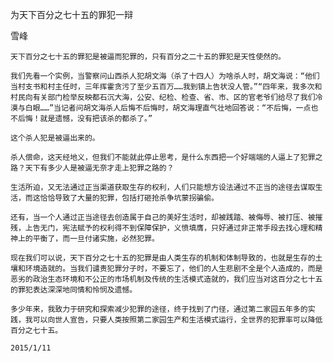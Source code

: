 为天下百分之七十五的罪犯一辩

雪峰


    天下百分之七十五的罪犯是被逼而犯罪的，只有百分之二十五的罪犯是天性使然的。

    我们先看一个实例，当警察问山西杀人犯胡文海（杀了十四人）为啥杀人时，胡文海说：“他们当村支书和村主任时，三年挥霍贪污了至少五百万……我到镇上告状没人管。”“四年来，我多次和村民向有关部门检举反映都石沉大海，公安、纪检、检查、省、市、区的官老爷们给尽了我们冷漠与白眼……”当记者问胡文海杀人后悔不后悔时，胡文海理直气壮地回答说：“不后悔，一点也不后悔！就是遗憾，没有把该杀的都杀了。”

    这个杀人犯是被逼出来的。

    杀人偿命，这天经地义，但我们不能就此停止思考，是什么东西把一个好端端的人逼上了犯罪之路？天下有多少人是被逼无奈才走上犯罪之路的？

    生活所迫，又无法通过正当渠道获取生存的权利，人们只能想方设法通过不正当的途径去谋取生活，而这恰恰导致了大量的犯罪，包括打砸抢杀争坑蒙拐骗偷。

    还有，当一个人通过正当途径去创造属于自己的美好生活时，却被践踏、被侮辱、被打压、被摧残，上告无门，宪法赋予的权利得不到保障保护，义愤填膺，只好通过非正常手段去找心理和精神上的平衡了，而一旦付诸实施，必然犯罪。

    现在我们可以说，天下百分之七十五的犯罪是由人类生存的机制和体制导致的，也就是生存的土壤和环境造就的。当我们谴责犯罪分子时，不要忘了，他们的人生悲剧不全是个人造成的，而是恶劣的政治生态环境和不公正的市场机制及传统的生活模式造就的，我们应当对这百分之七十五的罪犯表达深深地同情和怜悯及遗憾。

    多少年来，我致力于研究和探索减少犯罪的途径，终于找到了门径，通过第二家园五年多的实践，我可以向世人宣告，只要人类按照第二家园生产和生活模式运行，全世界的犯罪率可以降低百分之七十五。

    2015/1/11




